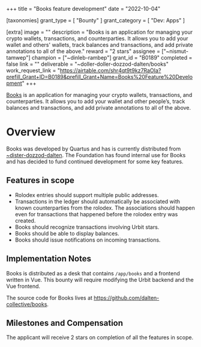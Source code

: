 +++
title = "Books feature development"
date = "2022-10-04"

[taxonomies]
grant_type = [ "Bounty" ]
grant_category = [ "Dev: Apps" ]

[extra]
image = ""
description = "Books is an application for managing your crypto wallets, transactions, and counterparties. It allows you to add your wallet and others' wallets, track balances and transactions, and add private annotations to all of the above."
reward = "2 stars"
assignee = ["~nismut-tamwep"]
champion = ["~dinleb-rambep"]
grant_id = "B0189"
completed = false
link = ""
deliverable = "~doller-doller-dozzod-dalten/books"
work_request_link = "https://airtable.com/shr4qt9t9kz7RaOIa?prefill_Grant+ID=B0189&prefill_Grant+Name=Books%20Feature%20Development"
+++

[Books](https://urbit.org/grants/books) is an application for managing your crypto wallets, transactions, and counterparties. It allows you to add your wallet and other people’s, track balances and transactions, and add private annotations to all of the above.


# Overview

Books was developed by Quartus and has is currently distributed from [~dister-dozzod-dalten](web+urbitgraph://~dister-dozzod-dalten/books). The Foundation has found internal use for Books and has decided to fund continued development for some key features.

## Features in scope

- Rolodex entries should support multiple public addresses.
- Transactions in the ledger should automatically be associated with known counterparties from the rolodex. The associations should happen even for transactions that happened before the rolodex entry was created.
- Books should recognize transactions involving Urbit stars.
- Books should be able to display balances.
- Books should issue notifications on incoming transactions.

## Implementation Notes

Books is distributed as a desk that contains `/app/books` and a frontend written in Vue. This bounty will require modifying the Urbit backend and the Vue frontend.

The source code for Books lives at https://github.com/dalten-collective/books.

## Milestones and Compensation
The applicant will receive 2 stars on completion of all the features in scope.

